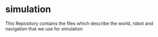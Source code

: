 # simulation
This Repository contains the files which describe the world, robot and navigation that we use for simulation
